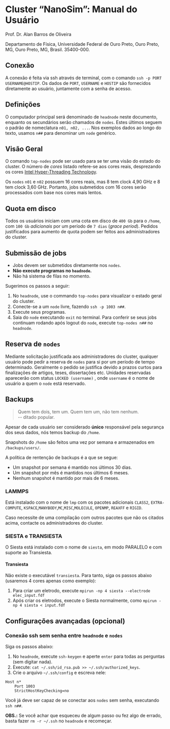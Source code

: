 # Cluster “NanoSim”: Manual do Usuário

Prof. Dr. Alan Barros de Oliveira

Departamento de Física, Universidade Federal de Ouro Preto, Ouro Preto, MG, Ouro Preto, MG, Brasil. 35400-000.

## Conexão

A conexão é feita via ssh através de terminal, com o comando `ssh -p PORT USERNAME@HOSTIP`.
Os dados de  `PORT`, `USERNAME` e `HOSTIP` são fornecidos diretamente ao usuário, juntamente com a senha de acesso.

## Definições

O computador principal será denominado de `headnode` neste documento, enquanto os secundários serão chamados de `nodes`.
Estes últimos seguem o padrão de nomeclatura `n01, n02, ...`. Nos exemplos dados ao longo do texto, usamos `n##` para denominar
um `node` genérico.

## Visão Geral

O comando `top-nodes` pode ser usado para se ter uma visão do estado do cluster.
O número de *cores* listado refere-se aos cores reais, 
desprezando os cores [Intel Hyper-Threading Technology](https://www.intel.com/content/www/us/en/architecture-and-technology/hyper-threading/hyper-threading-technology.html).

Os `nodes` `n01` e `n02` possuem 16 cores reais, 
mas 8 tem clock 4,90 GHz e 8 tem clock 3,60 GHz. Portanto, jobs submetidos com 16 cores serão processados com base nos cores mais lentos. 

## Quota em disco

Todos os usuários iniciam com uma cota em disco de `400 Gb` para o `/home`, 
com `100 Gb` *adicionais* por um período de `7 dias` (*grace period*). 
Pedidos justificados para aumento de quota podem ser feitos aos administradores do 
cluster.

## Submissão de jobs

* Jobs devem ser submetidos diretamente nos `nodes`. 
* **Não execute programas no `headnode`.** 
* Não há sistema de filas no momento. 

Sugerimos os passos a seguir:

1. No `headnode`, use o commando `top-nodes` para visualizar o estado geral do cluster.
2. Conecte-se a um `node` livre, fazendo `ssh -p 1003 n##`.
3. Execute seus programas.
4. Saia do `node` executando `exit` no terminal. Para conferir se seus jobs 
continuam rodando após logout do  `node`, execute `top-nodes n##` no `headnode`.

## Reserva de `nodes`

Mediante solicitação justificada aos administradores do cluster, qualquer usuário 
pode pedir a reserva de `nodes` para si por um período de tempo determinado. 
Geralmente o pedido se justifica devido a prazos curtos para finalizações de 
artigos, teses, dissertações etc. Unidades reservadas aparecerão com status 
`LOCKED (username)` , onde `username` é o nome de usuário a quem o `node` está reservado.

## Backups

> Quem tem dois, tem um. Quem tem um, não tem nenhum.  
> -- ditado popular.

Apesar de cada usuário ser considerado **único** responsável pela 
segurança dos seus dados, nós temos backup do `/home`.

Snapshots do `/home` são feitos uma vez por semana e armazenados 
em `/backups/users/`. 

A política de rentenção de backups é a que se segue:

* Um snapshot por semana é mantido nos últimos 30 dias.
* Um snapshot por mês é mantidos nos últimos 6 meses.
* Nenhum snapshot é mantido por mais de 6 meses.

### LAMMPS 

Está instalado com o nome de `lmp` com os pacotes adicionais `CLASS2`, `EXTRA-COMPUTE`, `KSPACE`,`MANYBODY`,`MC`,`MISC`,`MOLECULE`, `OPENMP`, `REAXFF` e `RIGID`.

Caso necessite de uma compilação com outros pacotes que não os citados acima, contacte os administradores do cluster.

### SIESTA e TRANSIESTA

O Siesta está instalado com o nome de `siesta`, em modo PARALELO e com suporte ao Transiesta.

#### Transiesta

Não existe o executável `transiesta`. Para tanto, siga os passos abaixo (usaremos 4 cores
apenas como exemplo):

1. Para criar um eletrodo, execute `mpirun -np 4 siesta --electrode elec_input.fdf`
2. Após criar os eletrodos, execute o Siesta normalmente, como `mpirun -np 4 siesta < input.fdf`

## Configurações avançadas (opcional)

### Conexão ssh sem senha entre `headnode` e `nodes`

Siga os passos abaixo:

1. No `headnode`, execute `ssh-keygen` e 
aperte `enter` para todas as perguntas (sem digitar nada).
2. Execute: `cat ~/.ssh/id_rsa.pub >> ~/.ssh/authorized_keys`.
3. Crie o arquivo `~/.ssh/config` e escreva nele:

```
Host n*
    Port 1003
    StrictHostKeyChecking=no
``` 

Você já deve ser capaz de se conectar aos `nodes` sem senha, 
executando `ssh n##`. 

**OBS.:** Se você achar que esqueceu de algum passo ou fez algo de errado, basta
fazer `rm -r ~/.ssh` no `headnode` e recomeçar.


